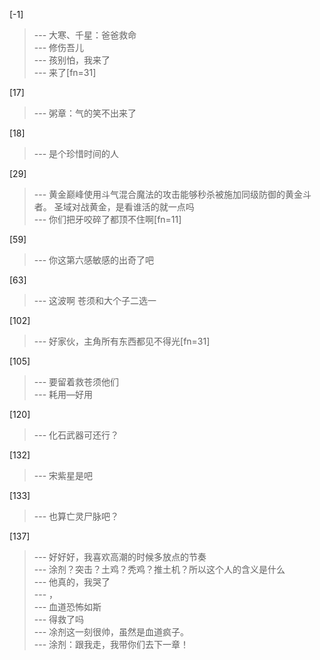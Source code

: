 
[-1] 
>--- 大寒、千星：爸爸救命<br>
>--- 修伤吾儿<br>
>--- 孩别怕，我来了<br>
>--- 来了[fn=31]<br>

[17] 
>--- 粥章：气的笑不出来了<br>

[18] 
>--- 是个珍惜时间的人<br>

[29] 
>--- 黄金巅峰使用斗气混合魔法的攻击能够秒杀被施加同级防御的黄金斗者。
圣域对战黄金，是看谁活的就一点吗<br>
>--- 你们把牙咬碎了都顶不住啊[fn=11]<br>

[59] 
>--- 你这第六感敏感的出奇了吧<br>

[63] 
>--- 这波啊 苍须和大个子二选一<br>

[102] 
>--- 好家伙，主角所有东西都见不得光[fn=31]<br>

[105] 
>--- 要留着救苍须他们<br>
>--- 耗用—好用<br>

[120] 
>--- 化石武器可还行？<br>

[132] 
>--- 宋紫星是吧<br>

[133] 
>--- 也算亡灵尸脉吧？<br>

[137] 
>--- 好好好，我喜欢高潮的时候多放点的节奏<br>
>--- 涂剂？突击？土鸡？秃鸡？推土机？所以这个人的含义是什么<br>
>--- 他真的，我哭了<br>
>--- ，<br>
>--- 血道恐怖如斯<br>
>--- 得救了吗<br>
>--- 凃剂这一刻很帅，虽然是血道疯子。<br>
>--- 涂剂：跟我走，我带你们去下一章！<br>
